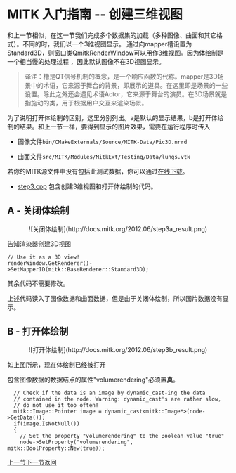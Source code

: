 MITK 入门指南 -- 创建三维视图
===========================

和上一节相似，在这一节我们完成多个数据集的加载（多种图像、曲面和其它格式）。不同的时，我们以一个3维视图显示。 通过向mapper槽设置为Standard3D，则窗口类[QmitkRenderWindow](http://docs.mitk.org/2012.06/classQmitkRenderWindow.html)可以用作3维视图。因为体绘制是一个相当慢的处理过程 ，因此默认图像不在3D视图显示。

> 译注：槽是QT信号机制的概念，是一个响应函数的代称。mapper是3D场景中的术语，它来源于舞台的背景，即展示的道具。在这里即是场景的一些设置。除此之外还会遇见术语Actor，它来源于舞台的演员。在3D场景就是指施动的类，用于根据用户交互来渲染场景。

为了说明打开体绘制的区别，这里分别列出。a是默认的显示结果，b是打开体绘制的结果。和上一节一样，要得到显示的图片效果，需要在运行程序时传入

- 图像文件`bin/CMakeExternals/Source/MITK-Data/Pic3D.nrrd`

- 曲面文件`src/MITK/Modules/MitkExt/Testing/Data/lungs.vtk`

若你的MITK源文件中没有包括此测试数据，你可以通过[在线下载](http://mitk.org/git/?p=MITK-Data.git;a=tree)。

* [step3.cpp](http://docs.mitk.org/2012.06/Step3_8cpp-example.html) 包含创建3维视图和打开体绘制的代码。

A - 关闭体绘制
-------------
<center>![关闭体绘制](http://docs.mitk.org/2012.06/step3a_result.png)</center>

告知渲染器创建3D视图

	// Use it as a 3D view!
  	renderWindow.GetRenderer()->SetMapperID(mitk::BaseRenderer::Standard3D);

其余代码不需要修改。

上述代码读入了图像数据和曲面数据，但是由于关闭体绘制，所以图片数据没有显示。

B - 打开体绘制
-------------

<center>![打开体绘制](http://docs.mitk.org/2012.06/step3b_result.png)</center>

如上图所示，现在体绘制已经被打开

包含图像数据的数据结点的属性"volumerendering"必须置**真**。


      // Check if the data is an image by dynamic_cast-ing the data
      // contained in the node. Warning: dynamic_cast's are rather slow,
      // do not use it too often!
      mitk::Image::Pointer image = dynamic_cast<mitk::Image*>(node->GetData());
      if(image.IsNotNull())
      {
        // Set the property "volumerendering" to the Boolean value "true"
        node->SetProperty("volumerendering", mitk::BoolProperty::New(true));

[上一节](step2.md)[下一节](step4.md)[返回](../MITK-tutorial.md)